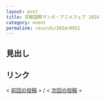 ```yaml
---
layout: post
title: 京都国際マンガ・アニメフェア 2024
category: event
permalink: records/2024/0921
---
```


## 見出し

## リンク

< [前回の投稿](./0920) > /
< [次回の投稿](./0922-1) >
